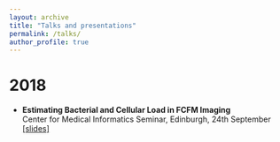 ```yaml
---
layout: archive
title: "Talks and presentations"
permalink: /talks/
author_profile: true
---
```


# 2018  

- __Estimating Bacterial and Cellular Load in FCFM Imaging__  
  Center for Medical Informatics Seminar, Edinburgh, 24th September  
  [[slides]](http://homepages.inf.ed.ac.uk/sseth/miua2.pdf)
